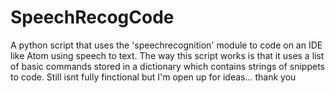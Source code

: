 # SpeechRecogCode
A python script that uses the 'speechrecognition' module to code on an IDE like Atom using speech to text.
The way this script works is that it uses a list of basic commands stored in a dictionary which contains strings of snippets to code. 
Still isnt fully finctional but I'm open up for ideas... thank you
